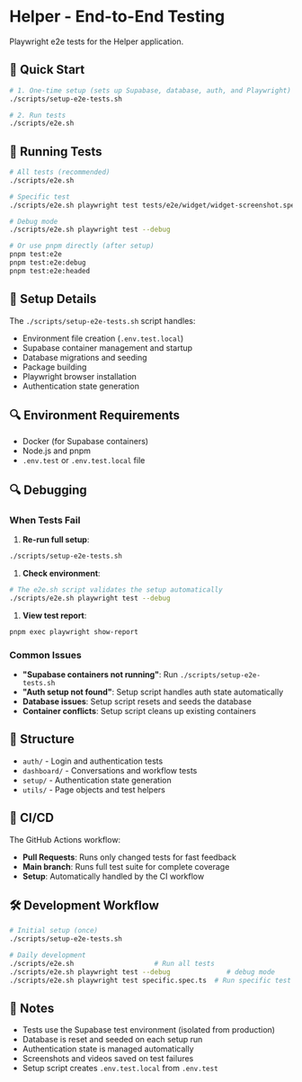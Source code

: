 # Helper - End-to-End Testing

Playwright e2e tests for the Helper application.

## 🚀 Quick Start

```bash
# 1. One-time setup (sets up Supabase, database, auth, and Playwright)
./scripts/setup-e2e-tests.sh

# 2. Run tests
./scripts/e2e.sh
```

## 🧪 Running Tests

```bash
# All tests (recommended)
./scripts/e2e.sh

# Specific test
./scripts/e2e.sh playwright test tests/e2e/widget/widget-screenshot.spec.ts

# Debug mode
./scripts/e2e.sh playwright test --debug

# Or use pnpm directly (after setup)
pnpm test:e2e
pnpm test:e2e:debug
pnpm test:e2e:headed
```

## 🔧 Setup Details

The `./scripts/setup-e2e-tests.sh` script handles:

- Environment file creation (`.env.test.local`)
- Supabase container management and startup
- Database migrations and seeding
- Package building
- Playwright browser installation
- Authentication state generation

## 🔍 Environment Requirements

- Docker (for Supabase containers)
- Node.js and pnpm
- `.env.test` or `.env.test.local` file

## 🔍 Debugging

### When Tests Fail

1. **Re-run full setup**:

```bash
./scripts/setup-e2e-tests.sh
```

1. **Check environment**:

```bash
# The e2e.sh script validates the setup automatically
./scripts/e2e.sh playwright test --debug
```

1. **View test report**:

```bash
pnpm exec playwright show-report
```

### Common Issues

- **"Supabase containers not running"**: Run `./scripts/setup-e2e-tests.sh`
- **"Auth setup not found"**: Setup script handles auth state automatically
- **Database issues**: Setup script resets and seeds the database
- **Container conflicts**: Setup script cleans up existing containers

## 📁 Structure

- `auth/` - Login and authentication tests
- `dashboard/` - Conversations and workflow tests
- `setup/` - Authentication state generation
- `utils/` - Page objects and test helpers

## 🎯 CI/CD

The GitHub Actions workflow:

- **Pull Requests**: Runs only changed tests for fast feedback
- **Main branch**: Runs full test suite for complete coverage
- **Setup**: Automatically handled by the CI workflow

## 🛠️ Development Workflow

```bash
# Initial setup (once)
./scripts/setup-e2e-tests.sh

# Daily development
./scripts/e2e.sh                    # Run all tests
./scripts/e2e.sh playwright test --debug              # debug mode
./scripts/e2e.sh playwright test specific.spec.ts  # Run specific test
```

## 📝 Notes

- Tests use the Supabase test environment (isolated from production)
- Database is reset and seeded on each setup run
- Authentication state is managed automatically
- Screenshots and videos saved on test failures
- Setup script creates `.env.test.local` from `.env.test`
